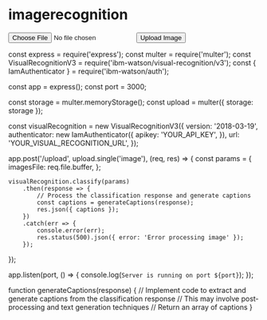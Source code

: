 # imagerecognition


<!DOCTYPE html>
<html>
<head>
    <title>Image Upload</title>
</head>
<body>
    <form enctype="multipart/form-data" action="/upload" method="POST">
        <input type="file" name="image" accept="image/*">
        <input type="submit" value="Upload Image">
    </form>
</body>
</html>
const express = require('express');
const multer = require('multer');
const VisualRecognitionV3 = require('ibm-watson/visual-recognition/v3');
const { IamAuthenticator } = require('ibm-watson/auth');

const app = express();
const port = 3000;

const storage = multer.memoryStorage();
const upload = multer({ storage: storage });

const visualRecognition = new VisualRecognitionV3({
    version: '2018-03-19',
    authenticator: new IamAuthenticator({
        apikey: 'YOUR_API_KEY',
    }),
    url: 'YOUR_VISUAL_RECOGNITION_URL',
});

app.post('/upload', upload.single('image'), (req, res) => {
    const params = {
        imagesFile: req.file.buffer,
    };

    visualRecognition.classify(params)
        .then(response => {
            // Process the classification response and generate captions
            const captions = generateCaptions(response);
            res.json({ captions });
        })
        .catch(err => {
            console.error(err);
            res.status(500).json({ error: 'Error processing image' });
        });
});

app.listen(port, () => {
    console.log(`Server is running on port ${port}`);
});

function generateCaptions(response) {
    // Implement code to extract and generate captions from the classification response
    // This may involve post-processing and text generation techniques
    // Return an array of captions
}
